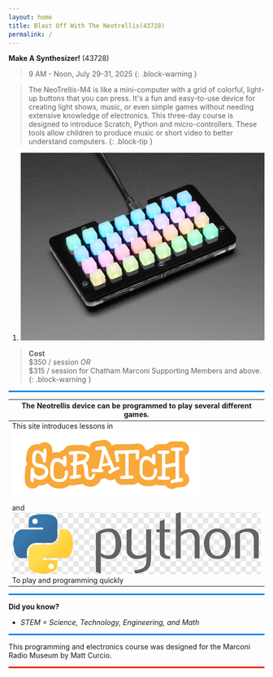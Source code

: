 ```yaml
---
layout: home
title: Blast Off With The Neotrellis(43728)
permalink: /
---
```


**Make A Synthesizer!** (43728)

> 9 AM - Noon, July 29-31, 2025 
{: .block-warning }

> The NeoTrellis-M4 is like a mini-computer with a grid of colorful, light-up buttons that you can press. It's a fun and easy-to-use device for creating light shows, music, or even simple games without needing extensive knowledge of electronics. This three-day course is designed to introduce Scratch, Python and micro-controllers. These tools allow children to produce music or short video to better understand computers.
{: .block-tip }

1. ![neotrellis](/images/parts/neotrellis.jpg)  

> **Cost**  
> \$350 / session *OR*  
> \$315 / session for Chatham Marconi Supporting Members and above.  
{: .block-warning }

<hr style="background-color: rgb(5, 133, 237); height: 3px;">

| The Neotrellis device can be programmed to play several different games. |
|-|
| This site introduces lessons in ![](/images/scratch/scratch-word.png) 
| and ![](images/python/python-word2.png)To play and programming quickly |

<hr style="background-color: rgb(5, 133, 237); height: 3px;">

**Did you know?**
- *STEM = Science, Technology, Engineering, and Math*

<hr style="background-color: rgb(5, 133, 237); height: 3px;">

This programming and electronics course was designed for the Marconi Radio Museum
by Matt Curcio.

<hr style="background-color: rgb(237, 24, 5); height: 3px;">
